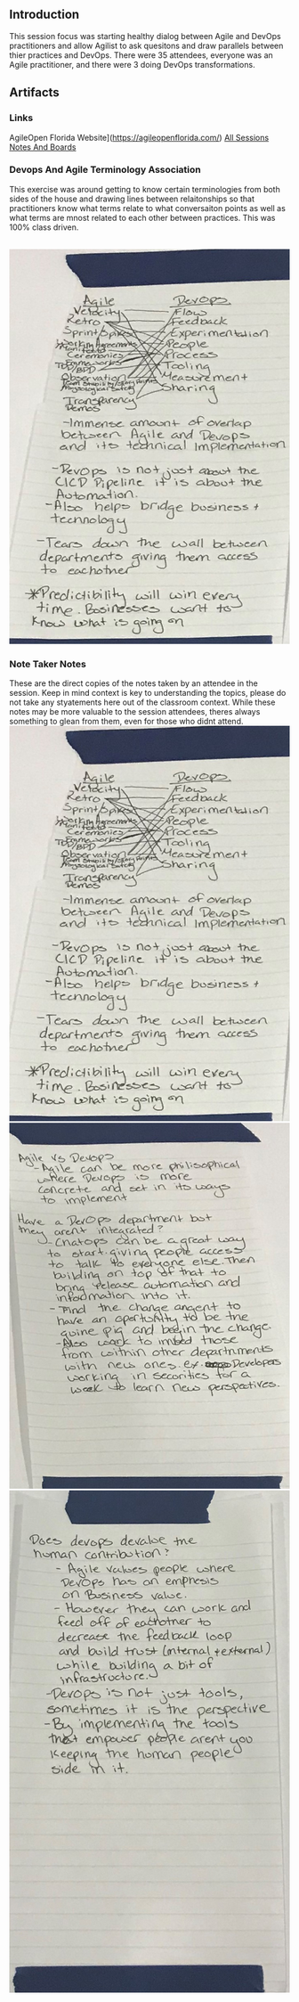 ## Introduction
This session focus was starting healthy dialog between Agile and DevOps practitioners and allow Agilist to ask quesitons and draw parallels between thier practices and DevOps. There were 35 attendees, everyone was an Agile practitioner, and there were 3 doing DevOps transformations.

## Artifacts

### Links
AgileOpen Florida Website](https://agileopenflorida.com/)
[All Sessions Notes And Boards](https://agileopenflorida.com/2018-sessions-and-notes/)

### Devops And Agile Terminology Association
This exercise was around getting to know certain terminologies from both sides of the house and drawing lines between relaitonships so that practitioners know what terms relate to what conversaiton points as well as what terms are mnost related to each other between practices. This was 100% class driven. <br><br>

<img src="https://github.com/imseandavis/Presentations/blob/master/2018/AgileOpenFlorida/Agile_And_DevOps_Resources/Notes%20-%20Page%201.JPG"/> 

### Note Taker Notes
These are the direct copies of the notes taken by an attendee in the session. Keep in mind context is key to understanding the topics, please do not take any styatements here out of the classroom context. While these notes may be more valuable to the session attendees, theres always something to glean from them, even for those who didnt attend.
<br>
<img src="https://github.com/imseandavis/Presentations/blob/master/2018/AgileOpenFlorida/Agile_And_DevOps_Resources/Notes%20-%20Page%201.JPG"/> <br>
<img src="https://github.com/imseandavis/Presentations/blob/master/2018/AgileOpenFlorida/Agile_And_DevOps_Resources/Notes%20-%20Page%202.JPG"/> <br>
<img src="https://github.com/imseandavis/Presentations/blob/master/2018/AgileOpenFlorida/Agile_And_DevOps_Resources/Notes%20-%20Page%203.JPG"/> <br>
